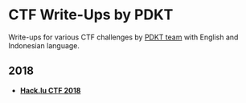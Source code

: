 # CTF Write-Ups by PDKT

Write-ups for various CTF challenges by [PDKT team](https://ctftime.org/team/16919) with English and Indonesian language.

## 2018

* [**Hack.lu CTF 2018**](hacklu2018)